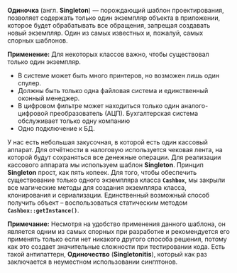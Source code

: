 **Одиночка** (англ. **Singleton**) — порождающий шаблон проектирования, позволяет 
содержать только один экземпляр объекта в приложении, которое будет обрабатывать 
все обращения, запрещая создавать новый экземпляр. Один из самых известных и, пожалуй, самых спорных шаблонов.

**Применение:**
Для некоторых классов важно, чтобы существовал только один экземпляр. 
* В системе может быть много принтеров, но возможен лишь один спулер.
* Должны быть только одна файловая система и единственный оконный менеджер.
* В цифровом фильтре может находиться только один аналого-цифровой преобразователь (АЦП). 
Бухгалтерская система обслуживает только одну компанию
* Одно подключение к БД.

У нас есть небольшая закусочная, в которой есть один кассовый аппарат.
Для отчётности в налоговую используется чековая лента, на которой будут сохраняться
все денежные операции. Для реализации кассового аппарата мы используем 
шаблон **Singleton**.
Принцип **Singleton** прост, как пять копеек. Для того, чтобы обеспечить существование только 
одного экземпляра класса **`Cashbox`**, мы закрыли все магические методы для создания экземпляра 
класса, клонирования и сериализации. Единственный возможный способ получить объект – воспользоваться 
статическим методом **`Cashbox::getInstance()`**.

**Примечание:**
Несмотря на удобство применения данного шаблона, он является одним из самых спорных 
при разработке и рекомендуется его применять только если нет никакого другого способа 
решения, потому как это создает значительные сложности при тестировании кода.
Есть такой антипаттерн, **Одиночество** (**Singletonitis**),
который как раз заключается в неуместном использовании синглтонов.
